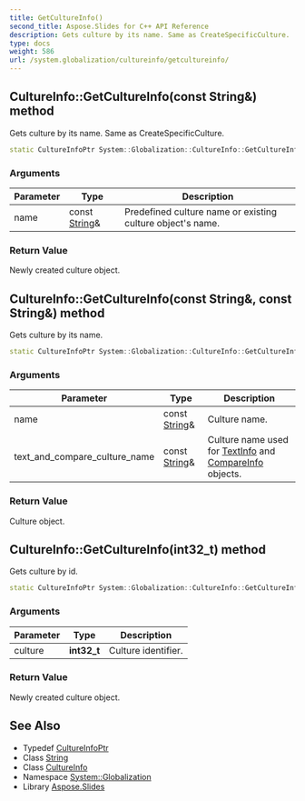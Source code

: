 ```yaml
---
title: GetCultureInfo()
second_title: Aspose.Slides for C++ API Reference
description: Gets culture by its name. Same as CreateSpecificCulture.
type: docs
weight: 586
url: /system.globalization/cultureinfo/getcultureinfo/
---
```

## CultureInfo::GetCultureInfo(const String\&) method


Gets culture by its name. Same as CreateSpecificCulture.

```cpp
static CultureInfoPtr System::Globalization::CultureInfo::GetCultureInfo(const String &name)
```


### Arguments

| Parameter | Type | Description |
| --- | --- | --- |
| name | const [String](../../../system/string/)\& | Predefined culture name or existing culture object's name. |

### Return Value

Newly created culture object.

## CultureInfo::GetCultureInfo(const String\&, const String\&) method


Gets culture by its name.

```cpp
static CultureInfoPtr System::Globalization::CultureInfo::GetCultureInfo(const String &name, const String &text_and_compare_culture_name)
```


### Arguments

| Parameter | Type | Description |
| --- | --- | --- |
| name | const [String](../../../system/string/)\& | Culture name. |
| text_and_compare_culture_name | const [String](../../../system/string/)\& | Culture name used for [TextInfo](../../textinfo/) and [CompareInfo](../../compareinfo/) objects. |

### Return Value

Culture object.

## CultureInfo::GetCultureInfo(int32_t) method


Gets culture by id.

```cpp
static CultureInfoPtr System::Globalization::CultureInfo::GetCultureInfo(int32_t culture)
```


### Arguments

| Parameter | Type | Description |
| --- | --- | --- |
| culture | **int32_t** | Culture identifier. |

### Return Value

Newly created culture object.

## See Also

* Typedef [CultureInfoPtr](../../cultureinfoptr/)
* Class [String](../../../system/string/)
* Class [CultureInfo](../)
* Namespace [System::Globalization](../../)
* Library [Aspose.Slides](../../../)